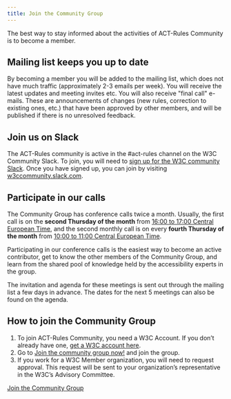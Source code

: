 ```yaml
---
title: Join the Community Group
---
```


The best way to stay informed about the activities of ACT-Rules Community is to become a member.

## Mailing list keeps you up to date

By becoming a member you will be added to the mailing list, which does not have much traffic (approximately 2-3 emails per week). You will receive the latest updates and meeting invites etc. You will also receive "final call" e-mails. These are announcements of changes (new rules, correction to existing ones, etc.) that have been approved by other members, and will be published if there is no unresolved feedback.

## Join us on Slack

The ACT-Rules community is active in the #act-rules channel on the W3C Community Slack. To join, you will need to [sign up for the W3C community Slack](https://w3ccommunity.slack.com/join/shared_invite/zt-drq1eer6-MlZgOJOWVAEV1UTp66ywAQ#/). Once you have signed up, you can join by visiting [w3ccommunity.slack.com](https://w3ccommunity.slack.com/).

## Participate in our calls

The Community Group has conference calls twice a month. Usually, the first call is on the **second Thursday of the month** from [16:00 to 17:00 Central European Time](https://www.timeanddate.com/worldclock/fixedtime.html?msg=ACT-R+call&iso=20200813T16&p1=16&ah=1&am=00), and the second monthly call is on every **fourth Thursday of the month** from [10:00 to 11:00 Central European Time](https://www.timeanddate.com/worldclock/fixedtime.html?msg=ACT-R+call&iso=20200827T10&p1=16&ah=1&am=00).

Participating in our conference calls is the easiest way to become an active contributor, get to know the other members of the Community Group, and learn from the shared pool of knowledge held by the accessibility experts in the group.

The invitation and agenda for these meetings is sent out through the mailing list a few days in advance. The dates for the next 5 meetings can also be found on the agenda.

## How to join the Community Group

1. To join ACT-Rules Community, you need a W3C Account. If you don’t already have one, [get a W3C account here](https://www.w3.org/accounts/request).
2. Go to [Join the community group now!](https://www.w3.org/community/wp-login.php?redirect_to=%2Fcommunity%2Fact-r%2Fjoin) and join the group.
3. If you work for a W3C Member organization, you will need to request approval. This request will be sent to your organization’s representative in the W3C’s Advisory Committee.

<a class="btn" href="https://www.w3.org/community/wp-login.php?redirect_to=%2Fcommunity%2Fact-r%2Fjoin">
  Join the Community Group
</a>
